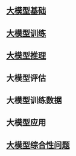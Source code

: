 

## [大模型基础](https://github.com/liguodongiot/llm-action/blob/main/docs/llm_interview/base.md)


## [大模型训练](https://github.com/liguodongiot/llm-action/blob/main/docs/llm_interview/train.md)



## [大模型推理](https://github.com/liguodongiot/llm-action/blob/main/docs/llm_interview/inference.md)


## 大模型评估

## 大模型训练数据

## 大模型应用


## [大模型综合性问题](https://github.com/liguodongiot/llm-action/blob/main/docs/llm_interview/comprehensive.md)
